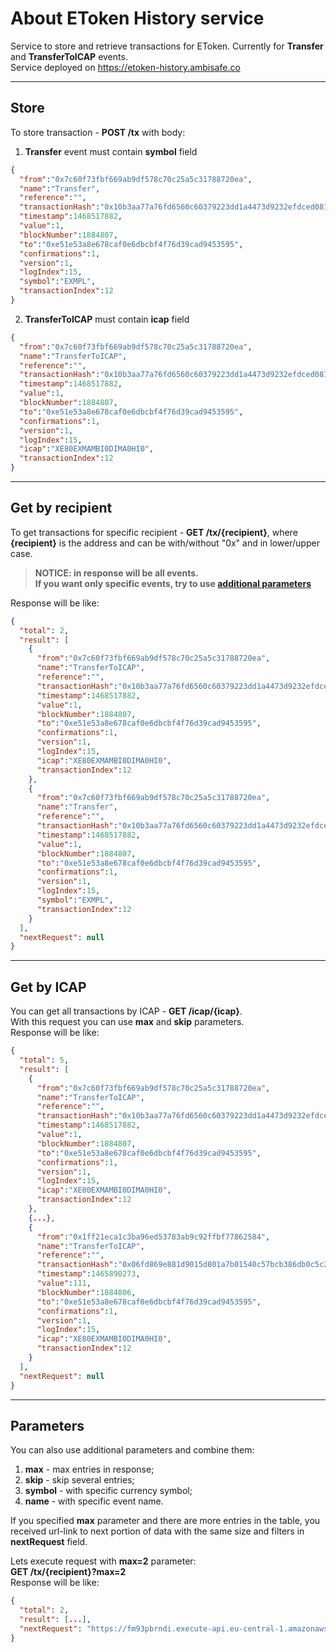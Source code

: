 # About EToken History service
Service to store and retrieve transactions for EToken. Currently for **Transfer** and **TransferToICAP** events.  
Service deployed on <https://etoken-history.ambisafe.co>

**********

## Store
To store transaction - **POST /tx** with body:  
1) **Transfer** event must contain **symbol** field
```json
{
  "from":"0x7c60f73fbf669ab9df578c70c25a5c31788720ea",
  "name":"Transfer",
  "reference":"",
  "transactionHash":"0x10b3aa77a76fd6560c60379223dd1a4473d9232efdced08100a0a44f7fcc153f",
  "timestamp":1468517882,
  "value":1,
  "blockNumber":1884807,
  "to":"0xe51e53a8e678caf0e6dbcbf4f76d39cad9453595",
  "confirmations":1,
  "version":1,
  "logIndex":15,
  "symbol":"EXMPL",
  "transactionIndex":12
}
```
2) **TransferToICAP** must contain **icap** field
```json
{
  "from":"0x7c60f73fbf669ab9df578c70c25a5c31788720ea",
  "name":"TransferToICAP",
  "reference":"",
  "transactionHash":"0x10b3aa77a76fd6560c60379223dd1a4473d9232efdced08100a0a44f7fcc153f",
  "timestamp":1468517882,
  "value":1,
  "blockNumber":1884807,
  "to":"0xe51e53a8e678caf0e6dbcbf4f76d39cad9453595",
  "confirmations":1,
  "version":1,
  "logIndex":15,
  "icap":"XE80EXMAMBI0DIMA0HI0",
  "transactionIndex":12
}
```

**********

## Get by recipient
To get transactions for specific recipient - **GET /tx/{recipient}**, where **{recipient}** is the address and can be with/without "0x" and in lower/upper case.
> **NOTICE: in response will be all events.
<br>If you want only specific events, try to use [additional parameters](#parameters)**

Response will be like:
```json
{
  "total": 2,
  "result": [
    {
      "from":"0x7c60f73fbf669ab9df578c70c25a5c31788720ea",
      "name":"TransferToICAP",
      "reference":"",
      "transactionHash":"0x10b3aa77a76fd6560c60379223dd1a4473d9232efdced08100a0a44f7fcc153f",
      "timestamp":1468517882,
      "value":1,
      "blockNumber":1884807,
      "to":"0xe51e53a8e678caf0e6dbcbf4f76d39cad9453595",
      "confirmations":1,
      "version":1,
      "logIndex":15,
      "icap":"XE80EXMAMBI0DIMA0HI0",
      "transactionIndex":12
    },
    {
      "from":"0x7c60f73fbf669ab9df578c70c25a5c31788720ea",
      "name":"Transfer",
      "reference":"",
      "transactionHash":"0x10b3aa77a76fd6560c60379223dd1a4473d9232efdced08100a0a44f7fcc153f",
      "timestamp":1468517882,
      "value":1,
      "blockNumber":1884807,
      "to":"0xe51e53a8e678caf0e6dbcbf4f76d39cad9453595",
      "confirmations":1,
      "version":1,
      "logIndex":15,
      "symbol":"EXMPL",
      "transactionIndex":12
    }
  ],
  "nextRequest": null
}
```

**********

## Get by ICAP
You can get all transactions by ICAP - **GET /icap/{icap}**.
<br>With this request you can use **max** and **skip** parameters.
<br>Response will be like:
```json
{
  "total": 5,
  "result": [
    {
      "from":"0x7c60f73fbf669ab9df578c70c25a5c31788720ea",
      "name":"TransferToICAP",
      "reference":"",
      "transactionHash":"0x10b3aa77a76fd6560c60379223dd1a4473d9232efdced08100a0a44f7fcc153f",
      "timestamp":1468517882,
      "value":1,
      "blockNumber":1884807,
      "to":"0xe51e53a8e678caf0e6dbcbf4f76d39cad9453595",
      "confirmations":1,
      "version":1,
      "logIndex":15,
      "icap":"XE80EXMAMBI0DIMA0HI0",
      "transactionIndex":12
    },
    {...},
    {
      "from":"0x1ff21eca1c3ba96ed53783ab9c92ffbf77862584",
      "name":"TransferToICAP",
      "reference":"",
      "transactionHash":"0x06fd869e881d9015d801a7b01540c57bcb386db0c5c2e2d31b4711a97ac5b9df",
      "timestamp":1465890273,
      "value":111,
      "blockNumber":1884806,
      "to":"0xe51e53a8e678caf0e6dbcbf4f76d39cad9453595",
      "confirmations":1,
      "version":1,
      "logIndex":15,
      "icap":"XE80EXMAMBI0DIMA0HI0",
      "transactionIndex":12
    }
  ],
  "nextRequest": null
}
```

**********

## Parameters
You can also use additional parameters and combine them:

1. **max** - max entries in response;
2. **skip** - skip several entries;
3. **symbol** - with specific currency symbol;
4. **name** - with specific event name.
 
If you specified **max** parameter and there are more entries in the table, you received url-link to next portion of data with the same size and filters in **nextRequest** field.

Lets execute request with **max=2** parameter:  
**GET /tx/{recipient}?max=2**  
Response will be like:
```json
{
  "total": 2,
  "result": [...],
  "nextRequest": "https://fm93pbrndi.execute-api.eu-central-1.amazonaws.com/stage/tx/0x53786e5722f854a62783395dcdc27d633a9b063e?start=000000104-1&max=2"
}
```
